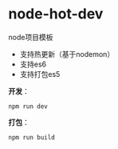 # node-hot-dev

node项目模板

+ 支持热更新（基于nodemon）
+ 支持es6
+ 支持打包es5

**开发**：

```ls
npm run dev
```

**打包**：

```ls
npm run build
```